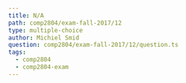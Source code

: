 ```yaml
---
title: N/A
path: comp2804/exam-fall-2017/12
type: multiple-choice
author: Michiel Smid
question: comp2804/exam-fall-2017/12/question.ts
tags:
  - comp2804
  - comp2804-exam
---
```

